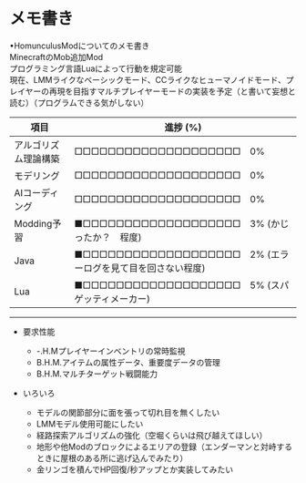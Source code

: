 # メモ書き


•HomunculusModについてのメモ書き  
MinecraftのMob追加Mod  
プログラミング言語Luaによって行動を規定可能  
現在、LMMライクなベーシックモード、CCライクなヒューマノイドモード、プレイヤーの再現を目指すマルチプレイヤーモードの実装を予定（と書いて妄想と読む）（プログラムできる気がしない）
  
  
  項目  |   進捗 (%)
------------------------|---------------------------------------------------------------------
アルゴリズム理論構築    |    □□□□□□□□□□□□□□□□□□□□　0%  
モデリング    |    □□□□□□□□□□□□□□□□□□□□　0%  
AIコーディング    |    □□□□□□□□□□□□□□□□□□□□　0%  
Modding予習    |    ■□□□□□□□□□□□□□□□□□□□　3% (かじったか？　程度)  
Java    |    ■□□□□□□□□□□□□□□□□□□□　2% (エラーログを見て目を回さない程度)  
Lua     |    ■□□□□□□□□□□□□□□□□□□□　5% (スパゲッティメーカー)   
  
  
---
  
- 要求性能  
    - -.H.Mプレイヤーインベントリの常時監視  
    - B.H.M.アイテムの属性データ、重要度データの管理  
    - B.H.M.マルチターゲット戦闘能力  
  
  
- いろいろ  
    - モデルの関節部分に面を張って切れ目を無くしたい  
    - LMMモデル使用可能にしたい  
    - 経路探索アルゴリズムの強化（空堀くらいは飛び越えてほしい）  
    - 地形や他Modのブロックによるエリアの登録（エンダーマンと対峙するときに屋根のある所に逃げ込んでみたり）  
    - 金リンゴを積んでHP回復/秒アップとか実装してみたい










